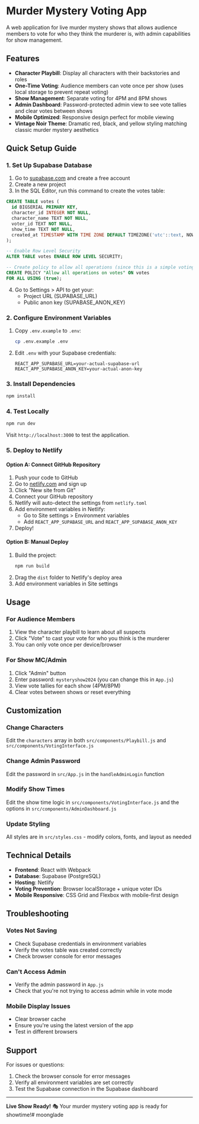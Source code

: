 # Murder Mystery Voting App

A web application for live murder mystery shows that allows audience members to vote for who they think the murderer is, with admin capabilities for show management.

## Features

- **Character Playbill**: Display all characters with their backstories and roles
- **One-Time Voting**: Audience members can vote once per show (uses local storage to prevent repeat voting)
- **Show Management**: Separate voting for 4PM and 8PM shows
- **Admin Dashboard**: Password-protected admin view to see vote tallies and clear votes between shows
- **Mobile Optimized**: Responsive design perfect for mobile viewing
- **Vintage Noir Theme**: Dramatic red, black, and yellow styling matching classic murder mystery aesthetics

## Quick Setup Guide

### 1. Set Up Supabase Database

1. Go to [supabase.com](https://supabase.com) and create a free account
2. Create a new project
3. In the SQL Editor, run this command to create the votes table:

```sql
CREATE TABLE votes (
  id BIGSERIAL PRIMARY KEY,
  character_id INTEGER NOT NULL,
  character_name TEXT NOT NULL,
  voter_id TEXT NOT NULL,
  show_time TEXT NOT NULL,
  created_at TIMESTAMP WITH TIME ZONE DEFAULT TIMEZONE('utc'::text, NOW()) NOT NULL
);

-- Enable Row Level Security
ALTER TABLE votes ENABLE ROW LEVEL SECURITY;

-- Create policy to allow all operations (since this is a simple voting app)
CREATE POLICY "Allow all operations on votes" ON votes
FOR ALL USING (true);
```

4. Go to Settings > API to get your:
   - Project URL (SUPABASE_URL)
   - Public anon key (SUPABASE_ANON_KEY)

### 2. Configure Environment Variables

1. Copy `.env.example` to `.env`:
   ```bash
   cp .env.example .env
   ```

2. Edit `.env` with your Supabase credentials:
   ```
   REACT_APP_SUPABASE_URL=your-actual-supabase-url
   REACT_APP_SUPABASE_ANON_KEY=your-actual-anon-key
   ```

### 3. Install Dependencies

```bash
npm install
```

### 4. Test Locally

```bash
npm run dev
```

Visit `http://localhost:3000` to test the application.

### 5. Deploy to Netlify

#### Option A: Connect GitHub Repository
1. Push your code to GitHub
2. Go to [netlify.com](https://netlify.com) and sign up
3. Click "New site from Git"
4. Connect your GitHub repository
5. Netlify will auto-detect the settings from `netlify.toml`
6. Add environment variables in Netlify:
   - Go to Site settings > Environment variables
   - Add `REACT_APP_SUPABASE_URL` and `REACT_APP_SUPABASE_ANON_KEY`
7. Deploy!

#### Option B: Manual Deploy
1. Build the project:
   ```bash
   npm run build
   ```
2. Drag the `dist` folder to Netlify's deploy area
3. Add environment variables in Site settings

## Usage

### For Audience Members
1. View the character playbill to learn about all suspects
2. Click "Vote" to cast your vote for who you think is the murderer
3. You can only vote once per device/browser

### For Show MC/Admin
1. Click "Admin" button
2. Enter password: `mysteryshow2024` (you can change this in `App.js`)
3. View vote tallies for each show (4PM/8PM)
4. Clear votes between shows or reset everything

## Customization

### Change Characters
Edit the `characters` array in both `src/components/Playbill.js` and `src/components/VotingInterface.js`

### Change Admin Password
Edit the password in `src/App.js` in the `handleAdminLogin` function

### Modify Show Times
Edit the show time logic in `src/components/VotingInterface.js` and the options in `src/components/AdminDashboard.js`

### Update Styling
All styles are in `src/styles.css` - modify colors, fonts, and layout as needed

## Technical Details

- **Frontend**: React with Webpack
- **Database**: Supabase (PostgreSQL)
- **Hosting**: Netlify
- **Voting Prevention**: Browser localStorage + unique voter IDs
- **Mobile Responsive**: CSS Grid and Flexbox with mobile-first design

## Troubleshooting

### Votes Not Saving
- Check Supabase credentials in environment variables
- Verify the votes table was created correctly
- Check browser console for error messages

### Can't Access Admin
- Verify the admin password in `App.js`
- Check that you're not trying to access admin while in vote mode

### Mobile Display Issues
- Clear browser cache
- Ensure you're using the latest version of the app
- Test in different browsers

## Support

For issues or questions:
1. Check the browser console for error messages
2. Verify all environment variables are set correctly
3. Test the Supabase connection in the Supabase dashboard

---

**Live Show Ready!** 🎭 Your murder mystery voting app is ready for showtime!# moonglade
